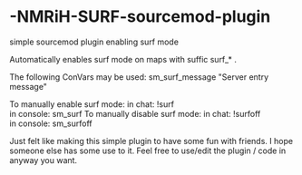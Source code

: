 # -NMRiH-SURF-sourcemod-plugin
simple sourcemod plugin enabling surf mode

Automatically enables surf mode on maps with suffic surf_* . 

The following ConVars may be used:
  sm_surf_message "Server entry message"
  
To manually enable surf mode:
  in chat:    !surf       
  in console: sm_surf
To manually disable surf mode:
  in chat:    !surfoff       
  in console: sm_surfoff
  
  
Just felt like making this simple plugin to have some fun with friends. I hope someone else has some use to it.
Feel free to use/edit the plugin / code in anyway you want.
